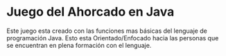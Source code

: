 # Juego del Ahorcado en Java

Este juego esta creado con las funciones mas básicas del lenguaje de programación Java. 
Esto esta Orientado/Enfocado hacia las personas que se encuentran en plena formación con el lenguaje.  